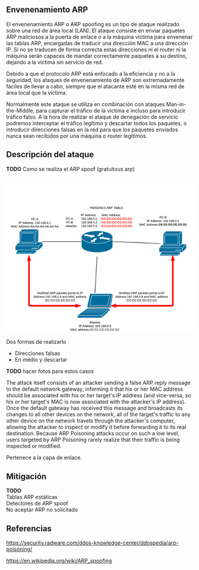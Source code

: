 Envenenamiento ARP
------------------

El envenenamiento ARP o ARP spoofing es un tipo de ataque realizado sobre una red de área local (LAN). El ataque consiste en enviar paquetes ARP maliciosos a la puerta de enlace o a la máquina víctima para envenenar las tablas ARP, encargadas de traducir una dirección MAC a una dirección IP. Si no se traducen de forma correcta estas direcciones ni el router ni la máquina serán capaces de mandar correctamente paquetes a su destino, dejando a la víctima sin servicio de red.

Debido a que el protocolo ARP está enfocado a la eficiencia y no a la seguridad, los ataques de envenenamiento de ARP son extremadamente fáciles de llevar a cabo, siempre que el atacante esté en la misma red de área local que la víctima.

Normalmente este ataque se utiliza en combinación con ataques Man-in-the-Middle, para capturar el tráfico de la víctima e incluso para introducir tráfico falso. A la hora de realizar el ataque de denegación de servicio podremos interceptar el tráfico legítimo y descartar todos los paquetes, o introducir direcciones falsas en la red para que los paquetes enviados nunca sean recibidos por una máquina o router legítimos.

Descripción del ataque
----------------------

**TODO** Como se realiza el ARP spoof (gratuitous arp)

![Ejemplo de ARP spoofing](../static/images/arp_spoof.png)

Dos formas de realizarlo  
- Direcciones falsas  
- En medio y descartar

**TODO** hacer fotos para estos casos

The attack itself consists of an attacker sending a false ARP reply message to the default network gateway, informing it that his or her MAC address should be associated with his or her target's IP address (and vice-versa, so his or her target's MAC is now associated with the attacker's IP address). Once the default gateway has received this message and broadcasts its changes to all other devices on the network, all of the target's traffic to any other device on the network travels through the attacker's computer, allowing the attacker to inspect or modify it before forwarding it to its real destination. Because ARP Poisoning attacks occur on such a low level, users targeted by ARP Poisoning rarely realize that their traffic is being inspected or modified.

Pertenece a la capa de enlace.

Mitigación
----------

**TODO**  
Tablas ARP estáticas  
Detectores de ARP spoof  
No aceptar ARP no solicitado

Referencias
-----------

https://security.radware.com/ddos-knowledge-center/ddospedia/arp-poisoning/

https://en.wikipedia.org/wiki/ARP_spoofing
